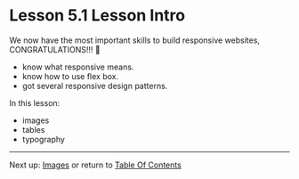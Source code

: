 # Lesson 5.1 Lesson Intro

We now have the most important skills to build responsive websites, CONGRATULATIONS!!! :triumph:
- know what responsive means.
- know how to use flex box.
- got several responsive design patterns.

In this lesson:
- images
- tables
- typography

- - -
Next up: [Images](ND024_Part2_Lesson05_02.md) or return to [Table Of Contents](./ND024_TableOfContents.md)

